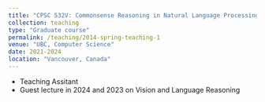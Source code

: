 ```yaml
---
title: "CPSC 532V: Commonsense Reasoning in Natural Language Processing"
collection: teaching 
type: "Graduate course"
permalink: /teaching/2014-spring-teaching-1
venue: "UBC, Computer Science"
date: 2021-2024
location: "Vancouver, Canada"
---
```




- Teaching Assitant
- Guest lecture in 2024 and 2023 on Vision and Language Reasoning
